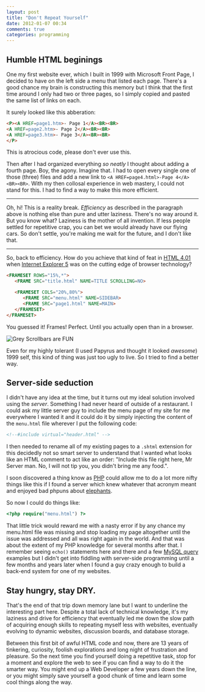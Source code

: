 ```yaml
---
layout: post
title: "Don't Repeat Yourself"
date: 2012-01-07 00:34
comments: true
categories: programming
---
```


## Humble HTML beginings

One my first website ever, which I built in 1999 with Microsoft Front Page, I decided to have on the left side a menu that listed each page. There's a good chance my brain is constructing this memory but I think that the first time around I only had two or three pages, so I simply copied and pasted the same list of links on each.

It surely looked like this abberation:

```html
<P><A HREF=page1.htm>- Page 1</A><BR><BR>
<A HREF=page2.htm>- Page 2</A><BR><BR>
<A HREF=page3.htm>- Page 3</A><BR><BR>
</P>
```

This is atrocious code, please don't ever use this.

Then after I had organized everything _so neatly_ I thought about adding a fourth page. Boy, the agony. Imagine that. I had to open every single one of those (three) files and add a new link to `<A HREF=page4.html>-Page 4</A><BR><BR>`. With my then collosal experience in web mastery, I could not stand for this. I had to find a way to make this more efficient.

- - -
Oh, hi! This is a reality break.
_Efficiency_ as described in the paragraph above is nothing else than pure and utter laziness. There's no way around it. But you know what? Laziness is the mother of all invention. If less people settled for repetitive crap, you can bet we would already have our flying cars. So don't settle, you're making me wait for the future, and I don't like that.
- - -

So, back to efficiency. How do you achieve that kind of feat in [HTML 4.01](http://en.wikipedia.org/wiki/HTML) when [Internet Explorer 5](http://en.wikipedia.org/wiki/Internet_Explorer_5) was on the cutting edge of browser technology?

```html
<FRAMESET ROWS="15%,*">
   <FRAME SRC="title.html" NAME=TITLE SCROLLING=NO>

   <FRAMESET COLS="20%,80%">
      <FRAME SRC="menu.html" NAME=SIDEBAR>
      <FRAME SRC="page1.html" NAME=MAIN>
   </FRAMESET>
</FRAMESET>
```

You guessed it! Frames!
Perfect. Until you actually open than in a browser.

![Grey Scrollbars are FUN ](/images/frames.gif)

Even for my highly tolerant (I used Papyrus and thought it looked _awesome_) 1999 self, this kind of thing was just too ugly to live. So I tried to find a better way.

## Server-side seduction

I didn't have any idea at the time, but it turns out my ideal solution involved using the _server_. Something I had never heard of outside of a restaurant. I could ask my little server guy to include the menu page of my site for me everywhere I wanted it and it could do it by simply injecting the content of the `menu.html` file wherever I put the following code:

```html
<!--#include virtual="header.html" -->
```

I then needed to rename all of my existing pages to a `.shtml` extension for this decidedly not so smart server to understand that I wanted what looks like an HTML comment to act like an order: "Include this file right here, Mr Server man. No, I will not tip you, you didn't bring me any food.".

I soon discovered a thing know as [PHP](http://php.net/) could allow me to do a lot more nifty things like this if I found a server which knew whatever that acronym meant and enjoyed bad phpuns about [elephants](http://www.google.com/search?q=elephpant).

So now I could do things like:

```php
<?php require("menu.html") ?>
```

That little trick would reward me with a nasty error if by any chance my menu.html file was missing and stop loading my page altogether until the issue was addressed and all was right again in the world. And that was about the extent of my PHP knowledge for several months after that. I remember seeing `echo()` statements here and there and a few [MySQL query](http://php.net/manual/en/function.mysql-query.php) examples but I didn't get into fiddling with server-side programming until a few months and years later when I found a guy crazy enough to build a back-end system for one of my websites.

## Stay hungry, stay DRY.

That's the end of that trip down memory lane but I want to underline the interesting part here. Despite a total lack of technical knowledge, it's my laziness and drive for efficiency that eventually led me down the slow path of acquiring enough skills to repeating myself less with websites, eventually evolving to dynamic websites, discussion boards, and database storage.

Between this first bit of awful HTML code and now, there are 13 years of tinkering, curiosity, foolish explorations and long night of frustration and pleasure. So the next time you find yourself doing a repetitive task, stop for a moment and explore the web to see if you can find a way to do it the smarter way. You might end up a Web Developer a few years down the line, or you might simply save yourself a good chunk of time and learn some cool things along the way.
